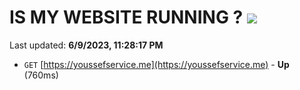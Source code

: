 # IS MY WEBSITE RUNNING ? [![](https://img.shields.io/static/v1?label=Sponsor&message=%E2%9D%A4&logo=GitHub&color=%23fe8e86)](https://github.com/sponsors/<username>)

Last updated: **6/9/2023, 11:28:17 PM**

- `GET` [https://youssefservice.me](https://youssefservice.me) - **Up** (760ms)

